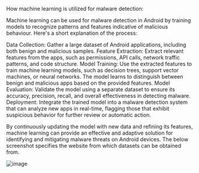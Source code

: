 How machine learning is utilized for malware detection:

Machine learning can be used for malware detection in Android by training models to recognize patterns and features indicative of malicious behaviour. Here's a short explanation of the process:

Data Collection: Gather a large dataset of Android applications, including both benign and malicious samples.
Feature Extraction: Extract relevant features from the apps, such as permissions, API calls, network traffic patterns, and code structure.
Model Training: Use the extracted features to train machine learning models, such as decision trees, support vector machines, or neural networks. The model learns to distinguish between benign and malicious apps based on the provided features.
Model Evaluation: Validate the model using a separate dataset to ensure its accuracy, precision, recall, and overall effectiveness in detecting malware.
Deployment: Integrate the trained model into a malware detection system that can analyze new apps in real-time, flagging those that exhibit suspicious behavior for further review or automatic action.

By continuously updating the model with new data and refining its features, machine learning can provide an effective and adaptive solution for identifying and mitigating malware threats on Android devices.
The below screenshot specifies the website from which datasets can be obtained from.


![image](https://github.com/SantoshKumarP1412/Android-Security/assets/140537888/32803ac8-6eea-448a-b1ee-1cc56b0e4703)
